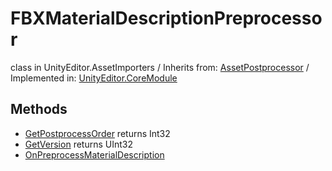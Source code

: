 # FBXMaterialDescriptionPreprocessor
class in UnityEditor.AssetImporters
 / Inherits from: <a href="https://docs.unity3d.com/6000.2/Documentation/ScriptReference/AssetPostprocessor.html">AssetPostprocessor</a> / Implemented in: <a href="https://docs.unity3d.com/6000.2/Documentation/ScriptReference/UnityEditor.CoreModule.html">UnityEditor.CoreModule</a>

## Methods
- <a href="https://docs.unity3d.com/6000.2/Documentation/ScriptReference/FBXMaterialDescriptionPreprocessor.GetPostprocessOrder.html">GetPostprocessOrder</a> returns Int32
- <a href="https://docs.unity3d.com/6000.2/Documentation/ScriptReference/FBXMaterialDescriptionPreprocessor.GetVersion.html">GetVersion</a> returns UInt32
- <a href="https://docs.unity3d.com/6000.2/Documentation/ScriptReference/FBXMaterialDescriptionPreprocessor.OnPreprocessMaterialDescription.html">OnPreprocessMaterialDescription</a>
